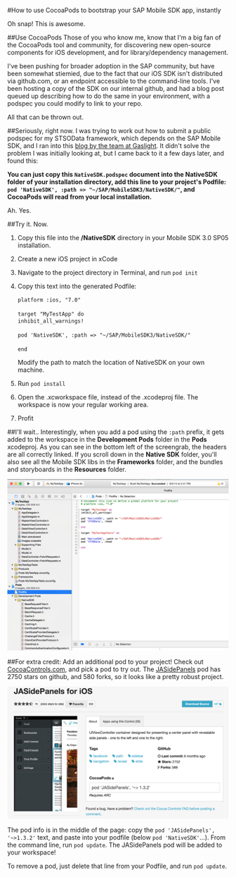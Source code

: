 #How to use CocoaPods to bootstrap your SAP Mobile SDK app, instantly

Oh snap! This is awesome.  

##Use CocoaPods
Those of you who know me, know that I'm a big fan of the CocoaPods tool and community, for discovering new open-source components for iOS development, and for library/dependency management.

I've been pushing for broader adoption in the SAP community, but have been somewhat stiemied, due to the fact that our iOS SDK isn't distributed via github.com, or an endpoint accessible to the command-line tools.  I've been hosting a copy of the SDK on our internal github, and had a blog post queued up describing how to do the same in your environment, with a podspec you could modify to link to your repo.

All that can be thrown out.  

##Seriously, right now.
I was trying to work out how to submit a public podspec for my STSOData framework, which depends on the SAP Mobile SDK, and I ran into this [blog by the team at Gaslight](https://teamgaslight.com/blog/using-local-libraries-with-cocoapods).  It didn't solve the problem I was initially looking at, but I came back to it a few days later, and found this:

**You can just copy this `NativeSDK.podspec` document into the NativeSDK folder of your installation directory, add this line to your project's Podfile:  `pod 'NativeSDK', :path => "~/SAP/MobileSDK3/NativeSDK/"`, and CocoaPods will read from your local installation.**

Ah.  Yes.

##Try it.  Now.

1.  Copy this file into the **/NativeSDK** directory in your Mobile SDK 3.0 SP05 installation.
2.  Create a new iOS project in xCode
3.  Navigate to the project directory in Terminal, and run `pod init`
4.  Copy this text into the generated Podfile:

		platform :ios, "7.0"

		target "MyTestApp" do
		inhibit_all_warnings!

		pod 'NativeSDK', :path => "~/SAP/MobileSDK3/NativeSDK/"

		end

	Modify the path to match the location of NativeSDK on your own machine.  

5.  Run `pod install`
6.  Open the .xcworkspace file, instead of the .xcodeproj file.  The workspace is now your regular working area.
7.  Profit

##I'll wait..
Interestingly, when you add a pod using the `:path` prefix, it gets added to the workspace in the **Development Pods** folder in the **Pods** xcodeproj.  As you can see in the bottom left of the screengrab, the headers are all correctly linked.  If you scroll down in the **Native SDK** folder, you'll also see all the Mobile SDK libs in the **Frameworks** folder, and the bundles and storyboards in the **Resources** folder.  

<img src="https://raw.githubusercontent.com/sstadelman/sstadelman.github.io/master/media/blog-images/Native-SDK-podspec1.png" width=900>

##For extra credit:
Add an additional pod to your project!  Check out [CocoaControls.com](https://www.cocoacontrols.com/platforms/ios/controls?cocoapods=t&sort=rating), and pick a pod to try out.  The [JASidePanels](https://www.cocoacontrols.com/controls/jasidepanels) pod has 2750 stars on github, and 580 forks, so it looks like a pretty robust project.  

<img src="https://raw.githubusercontent.com/sstadelman/sstadelman.github.io/master/media/blog-images/cocoacontrols-jasidepanels.png" width=900>

The pod info is in the middle of the page:  copy the `pod 'JASidePanels', '~>1.3.2'` text, and paste into your podfile (below `pod 'NativeSDK'`...).  From the command line, run `pod update`.  The JASidePanels pod will be added to your workspace!

To remove a pod, just delete that line from your Podfile, and run `pod update`.